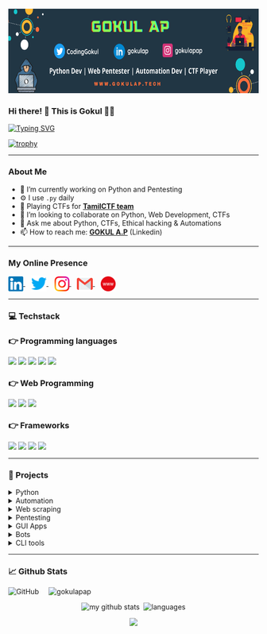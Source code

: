 
<!--
**gokulapap/gokulapap** is a ✨ _special_ ✨ repository because its `README.md` (this file) appears on your GitHub profile.

Here are some ideas to get you started:

- 🔭 I’m currently working on ...
- 🌱 I’m currently learning ...
- 👯 I’m looking to collaborate on ...
- 🤔 I’m looking for help with ...
- 💬 Ask me about ...
- 📫 How to reach me: ...
- 😄 Pronouns: ...
- ⚡ Fun fact: ...
-->

<img src="./img/gitbanner.svg" height=170px width=670px><img>
  
### Hi there! 👋 This is Gokul 👨‍💻

[![Typing SVG](https://readme-typing-svg.herokuapp.com?font=Ubuntu&color=%2336BCF7&vCenter=true&height=35&lines=root%40gokul~%23+whoami;%E2%9C%93+Python+Developer;%E2%9C%93+Web+Pentester;%E2%9C%93+CTF+Player+;%E2%9C%93+Automation+Developer+;%E2%9C%93+Open+source+Toolmaker+)](https://git.io/typing-svg)

<!--
*Python developer | Web Pentester | CTF player | Automation developer*
-->

[![trophy](https://github-profile-trophy.vercel.app/?username=gokulapap&theme=onedark&row=1&margin-w=2&margin-h=2)](https://github.com/gokulapap)
  
<hr>

### About Me

- 🔭 I’m currently working on Python and Pentesting
- ⚙️ I use `.py` daily
- 🚩 Playing CTFs for **[TamilCTF team](https://ctftime.org/team/128998)**
- 👯 I’m looking to collaborate on Python, Web Development, CTFs
- 💬 Ask me about Python, CTFs, Ethical hacking & Automations
- 📫 How to reach me: **[GOKUL A.P](https://www.linkedin.com/in/gokulap)** (Linkedin)

<hr>

### My Online Presence

<p align="left">
<a href="https://www.linkedin.com/in/gokulap" target="_blank">
  <img align="center" alt="gokulap | Linkedin" width="30px" src="https://github.com/SatYu26/SatYu26/blob/master/Assets/Linkedin.svg" />
</a> &nbsp;&nbsp;
<a href="https://twitter.com/CodingGokul" target="_blank">
  <img align="center" alt="gokulap | Twitter" width="31px" src="https://github.com/SatYu26/SatYu26/blob/master/Assets/Twitter.svg" />
</a> &nbsp;&nbsp;
<a href="https://www.instagram.com/gokulapap" target="_blank">
  <img align="center" alt="gokulap | Instagram" width="30px" src="https://github.com/SatYu26/SatYu26/blob/master/Assets/Instagram.svg" />
</a> &nbsp;&nbsp;
<a href="mailto:apgokul008@gmail.com">
  <img align="center" alt="gokulap | Gmail" width="32px" src="https://github.com/SatYu26/SatYu26/blob/master/Assets/Gmail.svg" />
</a> &nbsp;&nbsp;
<a href="https://gokulapap.github.io">
<img align="center" alt="gokulap | Blog" width="30px" src="https://github.com/SatYu26/SatYu26/blob/master/Assets/www.svg" />
</a> 
<p>

<hr>

<!--
### Hack the box and Try hack me badges
-->

### 💻 Techstack
 
### 👉 Programming languages
  
<p>
<img src="https://img.shields.io/badge/Python-00599C.svg?logo=python&logoColor=white"/>
<img src="https://img.shields.io/badge/Bash-681c64.svg?logo=gnubash&logoColor=white"/>
<img src="https://img.shields.io/badge/C%20-%232370ED.svg?logo=c&logoColor=white"/>
<img src="https://img.shields.io/badge/C++%20-%2300599C.svg?logo=c%2B%2B&logoColor=white"/>
<img src="https://img.shields.io/badge/Java-%23007396.svg?logo=java&logoColor=white"/>
</p>

### 👉 Web Programming

<p>
<img src="https://img.shields.io/badge/HTML5%20-%23E34F26.svg?logo=html5&logoColor=white"/>
<img src="https://img.shields.io/badge/JavaScript%20-%23F7DF1E.svg?logo=javascript&logoColor=black"/>
<img src="https://img.shields.io/badge/Bootstrap-%23563D7C.svg?style=flat&logo=bootstrap&logoColor=white"/>
</p>

### 👉 Frameworks

<p>
<img src="https://img.shields.io/badge/Selenium-008000.svg?logo=selenium&logoColor=white"/>
<img src="https://img.shields.io/badge/Flask-ffffff.svg?logo=flask&logoColor=black"/>
<img src="https://img.shields.io/badge/Django-092E20.svg?logo=django&logoColor=white"/>
<img src="https://img.shields.io/badge/FastAPI-00599C.svg?logo=fastapi&logoColor=white"/>
</p>


<!--
**📩 Latest Tech Blog Posts**
-->

<hr>

### 📘 Projects

<!-- split -->

<details>
<summary>Python</summary>
<ul>

<li><a href="https://github.com/gokulapap/Linux-Visual-Search" target="_blank">Linux Visual Search</a></li>
<li><a href="https://github.com/gokulapap/subdomainer-flask" target="_blank">Subdomainer Flask</a></li>
<li><a href="https://github.com/gokulapap/certificate-generator" target="_blank">Certificate Generator</a></li>

</ul>
</details>

<!-- split -->

<details>
<summary>Automation</summary>
<ul>

<li><a href="https://github.com/gokulapap/online_class_automation">Online class Automation</a></li>

</ul>
</details>

<!-- split -->

<details>
<summary>Web scraping</summary>
<ul>

<li><a href="https://github.com/gokulapap/freedemy" target="_blank">Free Udemy API</a></li>
<li><a href="https://github.com/gokulapap/Autoscraper-n-blogger">Autoscraper-n-blogger</a></li>

</ul>
</details>


<!-- split -->

<details>
<summary>Pentesting</summary>
<ul>

<li><a href="https://github.com/gokulapap/submax" target="_blank">Submax</a></li>
<li><a href="https://github.com/gokulapap/subdomainer-flask" target="_blank">Subdomainer flask</a></li>
<li><a href="https://github.com/gokulapap/dirbrute" target="_blank">Dirbrute</a></li>
<li><a href="https://github.com/gokulapap/bugdork" target="_blank">Bugdork</a></li>

</ul>
</details>

<!-- split -->

<details>
<summary>GUI Apps</summary>
<ul>

<li><a href="https://github.com/gokulapap/eazy-entry" target="_blank">Eazy Entry</a></li>

</ul>
</details>

<!-- split -->

<details>
<summary>Bots</summary>
<ul>

<li><a href="https://github.com/gokulapap/telebots" target="_blank">Telegram bots</a></li>
<li><a href="https://github.com/gokulapap/ai-chat-bot" target="_blank">AI Chat bot</a></li>
<li><a href="https://github.com/gokulapap/whatsasena-plugins" target="_blank">Whatsapp bots</a></li>

</ul>
</details>

<!-- split -->

<details>
<summary>CLI tools</summary>
<ul>

<li><a href="https://github.com/gokulapap/wget-drive" target="_blank">Wget Drive</a></li>
<li><a href="https://github.com/gokulapap/urlencode" target="_blank">Urlencode</a></li>
<li><a href="https://github.com/gokulapap/To-Do" target="_blank">To-Do</a></li>
<li><a href="https://github.com/gokulapap/wappalyzer-cli" target="_blank">Wappalyzer-CLI</a></li>
<li><a href="https://github.com/gokulapap/add-del-proto" target="_blank">Add-del-Proto</a></li>
<li><a href="https://github.com/gokulapap/Unshortener" target="_blank">Unshortener</a></li>
<li><a href="https://github.com/gokulapap/CovidVisualizer" target="_blank">Covid Visualizer</a></li>

</ul>
</details>

<hr>

### 📈 Github Stats
<!-- status codes -->
<p>
<img alt="GitHub" src="https://img.shields.io/badge/dynamic/json?logo=github&label=Github%20followers&query=%24.data.totalSubs&url=https%3A%2F%2Fapi.spencerwoo.com%2Fsubstats%2F%3Fsource%3Dgithub%26queryKey%3Dgokulapap">
</a>
&nbsp; &nbsp;
<img src="https://komarev.com/ghpvc/?username=gokulapap" alt="gokulapap"/>
</p>
  
<p align="center">
<img src="https://github-readme-stats.vercel.app/api?username=gokulapap&show_icons=true&theme=tokyonight" alt="my github stats" width="420"/>&nbsp;
<img src="https://github-readme-stats.vercel.app/api/top-langs/?username=gokulapap&layout=compact&theme=tokyonight" alt="languages" height="165">
</p>

<p align=center>
<img src="https://github-readme-streak-stats.herokuapp.com?user=gokulapap&theme=tokyonight&date_format=M%20j%5B%2C%20Y%5D"></img>
</p>



